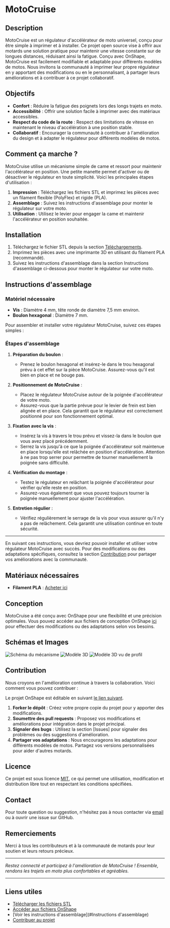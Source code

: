 # MotoCruise

## Description

MotoCruise est un régulateur d'accélérateur de moto universel, conçu pour être simple à imprimer et à installer. Ce projet open source vise à offrir aux motards une solution pratique pour maintenir une vitesse constante sur de longues distances, réduisant ainsi la fatigue. Conçu avec OnShape, MotoCruise est facilement modifiable et adaptable pour différents modèles de motos. Nous invitons la communauté à imprimer leur propre régulateur en y apportant des modifications ou en le personnalisant, à partager leurs améliorations et à contribuer à ce projet collaboratif.

## Objectifs

- **Confort** : Réduire la fatigue des poignets lors des longs trajets en moto.
- **Accessibilité** : Offrir une solution facile à imprimer avec des matériaux accessibles.
- **Respect du code de la route** : Respect des limitations de vitesse en maintenant le niveau d'accélération à une position stable.
- **Collaboratif** : Encourager la communauté à contribuer à l'amélioration du design et à adapter le régulateur pour différents modèles de motos.

## Comment ça marche ?

MotoCruise utilise un mécanisme simple de came et ressort pour maintenir l'accélérateur en position. Une petite manette permet d'activer ou de désactiver le régulateur en toute simplicité. Voici les principales étapes d'utilisation :

1. **Impression** : Téléchargez les fichiers STL et imprimez les pièces avec un filament flexible (PolyFlex) et rigide (PLA).
2. **Assemblage** : Suivez les instructions d'assemblage pour monter le régulateur sur votre moto.
3. **Utilisation** : Utilisez le levier pour engager la came et maintenir l'accélérateur en position souhaitée.

## Installation

1. Téléchargez le fichier STL depuis la section [Téléchargements](https://github.com/gregoiremahon/MotoCruise/blob/main/telechargements).
2. Imprimez les pièces avec une imprimante 3D en utilisant du filament PLA (recommandé).
3. Suivez les instructions d'assemblage dans la section Instructions d'assemblage ci-dessous pour monter le régulateur sur votre moto.

## Instructions d'assemblage

### Matériel nécessaire

- **Vis** : Diamètre 4 mm, tête ronde de diamètre 7,5 mm environ.
- **Boulon hexagonal** : Diamètre 7 mm.

Pour assembler et installer votre régulateur MotoCruise, suivez ces étapes simples :

### Étapes d'assemblage

1. **Préparation du boulon** :
   - Prenez le boulon hexagonal et insérez-le dans le trou hexagonal prévu à cet effet sur la pièce MotoCruise. Assurez-vous qu'il est bien en place et ne bouge pas.

2. **Positionnement de MotoCruise** :
   - Placez le régulateur MotoCruise autour de la poignée d'accélérateur de votre moto. 
   - Assurez-vous que la partie prévue pour le levier de frein est bien alignée et en place. Cela garantit que le régulateur est correctement positionné pour son fonctionnement optimal.

3. **Fixation avec la vis** :
   - Insérez la vis à travers le trou prévu et vissez-la dans le boulon que vous avez placé précédemment.
   - Serrez la vis jusqu'à ce que la poignée d'accélérateur soit maintenue en place lorsqu'elle est relâchée en position d'accélération. Attention à ne pas trop serrer pour permettre de tourner manuellement la poignée sans difficulté.

4. **Vérification du montage** :
   - Testez le régulateur en relâchant la poignée d'accélérateur pour vérifier qu'elle reste en position. 
   - Assurez-vous également que vous pouvez toujours tourner la poignée manuellement pour ajuster l'accélération.

5. **Entretien régulier** :
   - Vérifiez régulièrement le serrage de la vis pour vous assurer qu'il n'y a pas de relâchement. Cela garantit une utilisation continue en toute sécurité.

---

En suivant ces instructions, vous devriez pouvoir installer et utiliser votre régulateur MotoCruise avec succès. Pour des modifications ou des adaptations spécifiques, consultez la section [Contribution](#contribution) pour partager vos améliorations avec la communauté.


## Matériaux nécessaires

- **Filament PLA** : [Acheter ici](https://fr.rs-online.com/web/p/materiaux-pour-impression-3d/8320223)

## Conception

MotoCruise a été conçu avec OnShape pour une flexibilité et une précision optimales. Vous pouvez accéder aux fichiers de conception OnShape [ici](#) pour effectuer des modifications ou des adaptations selon vos besoins.

## Schémas et Images

![Schéma du mécanisme](./images/Mecanisme_MotoCruise.png)
![Modèle 3D](./images/MotoCruise_V4.png)
![Modèle 3D vu de profil](./images/MotoCruise_V4_PROFILE-VIEW.png)


## Contribution

Nous croyons en l'amélioration continue à travers la collaboration. Voici comment vous pouvez contribuer :

Le projet OnShape est éditable en suivant [le lien suivant](https://cad.onshape.com/documents/cf4fc29ffd6a06213f58177e/w/e59d76d9d9155c883bdf8b41/e/d3f54cef81187506885571a0?renderMode=0&uiState=6675471501c11123e0862a01).

1. **Forker le dépôt** : Créez votre propre copie du projet pour y apporter des modifications.
2. **Soumettre des pull requests** : Proposez vos modifications et améliorations pour intégration dans le projet principal.
3. **Signaler des bugs** : Utilisez la section [Issues] pour signaler des problèmes ou des suggestions d'amélioration.
4. **Partager vos adaptations** : Nous encourageons les adaptations pour différents modèles de motos. Partagez vos versions personnalisées pour aider d'autres motards.

## Licence

Ce projet est sous licence [MIT](LICENSE), ce qui permet une utilisation, modification et distribution libre tout en respectant les conditions spécifiées.

## Contact

Pour toute question ou suggestion, n'hésitez pas à nous contacter via [email](mailto:contact@example.com) ou à ouvrir une issue sur GitHub.

## Remerciements

Merci à tous les contributeurs et à la communauté de motards pour leur soutien et leurs retours précieux.

---

*Restez connecté et participez à l'amélioration de MotoCruise ! Ensemble, rendons les trajets en moto plus confortables et agréables.*

---

## Liens utiles

- [Télécharger les fichiers STL](#https://github.com/gregoiremahon/MotoCruise/blob/main/telechargements/MotoCruise_V04.stl)
- [Accéder aux fichiers OnShape](#https://cad.onshape.com/documents/cf4fc29ffd6a06213f58177e/w/e59d76d9d9155c883bdf8b41/e/d3f54cef81187506885571a0?renderMode=0&uiState=6675471501c11123e0862a01)
- [Voir les instructions d'assemblage](#Instructions d'assemblage)
- [Contribuer au projet](#Contribution)
